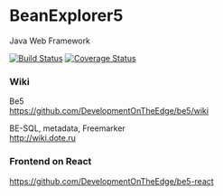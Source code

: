 # BeanExplorer5
Java Web Framework

[![Build Status](https://travis-ci.org/DevelopmentOnTheEdge/be5.svg?branch=master)](https://travis-ci.org/DevelopmentOnTheEdge/be5) [![Coverage Status](https://coveralls.io/repos/github/DevelopmentOnTheEdge/be5/badge.svg?branch=master)](https://coveralls.io/github/DevelopmentOnTheEdge/be5?branch=master) 

### Wiki
Be5    
https://github.com/DevelopmentOnTheEdge/be5/wiki

BE-SQL, metadata, Freemarker    
http://wiki.dote.ru    

### Frontend on React
https://github.com/DevelopmentOnTheEdge/be5-react
